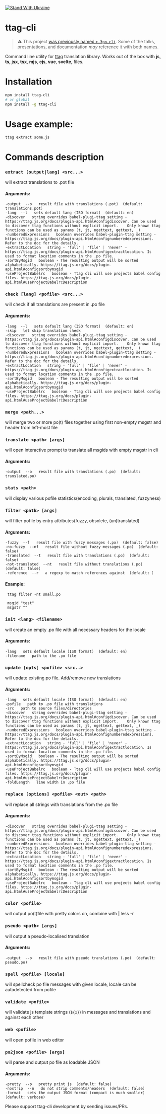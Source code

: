 [![Stand With Ukraine](https://raw.githubusercontent.com/vshymanskyy/StandWithUkraine/main/banner-direct.svg)](https://stand-with-ukraine.pp.ua)

# ttag-cli

> :warning: This project [was previously named `c-3po-cli`](https://github.com/ttag-org/ttag/issues/105).
> Some of the talks, presentations, and documentation _may_ reference it with both names.

Command line utility for [ttag](https://github.com/ttag-org/ttag) translation library.
Works out of the box with **js**, **ts**, **jsx**, **tsx**, **mjs**, **cjs**, **vue**, **svelte**,  files.

# Installation
```bash
npm install ttag-cli
# or global
npm install -g ttag-cli
```

# Usage example:
```
ttag extract some.js
```

# Commands description
<!--- BEGIN COMMANDS --->

### `extract [output|lang] <src...>`
will extract translations to .pot file
#### Arguments:
	-output  --o   result file with translations (.pot)  (default: translations.pot)
	-lang  --l   sets default lang (ISO format)  (default: en)
	-discover   string overrides babel-plugi-ttag setting - https://ttag.js.org/docs/plugin-api.html#configdiscover. Can be used to discover ttag functions without explicit import.    Only known ttag functions can be used as params (t, jt, ngettext, gettext, _)  
	-numberedExpressions   boolean overrides babel-plugin-ttag setting -  https://ttag.js.org/docs/plugin-api.html#confignumberedexpressions. Refer to the doc for the details.  
	-extractLocation   string - 'full' | 'file' | 'never' - https://ttag.js.org/docs/plugin-api.html#configextractlocation. Is used to format location comments in the .po file.   
	-sortByMsgid   boolean - The resulting output will be sorted alphabetically. https://ttag.js.org/docs/plugin-api.html#configsortbymsgid  
	-useProjectBabelrc   boolean - Ttag cli will use projects babel config files. https://ttag.js.org/docs/plugin-api.html#useProjectBabelrcDescription  


### `check [lang] <pofile> <src...>`
will check if all translations are present in .po file
#### Arguments:
	-lang  --l   sets default lang (ISO format)  (default: en)
	-skip   let skip translation check  
	-discover   string overrides babel-plugi-ttag setting - https://ttag.js.org/docs/plugin-api.html#configdiscover. Can be used to discover ttag functions without explicit import.    Only known ttag functions can be used as params (t, jt, ngettext, gettext, _)  
	-numberedExpressions   boolean overrides babel-plugin-ttag setting -  https://ttag.js.org/docs/plugin-api.html#confignumberedexpressions. Refer to the doc for the details.  
	-extractLocation   string - 'full' | 'file' | 'never' - https://ttag.js.org/docs/plugin-api.html#configextractlocation. Is used to format location comments in the .po file.   
	-sortByMsgid   boolean - The resulting output will be sorted alphabetically. https://ttag.js.org/docs/plugin-api.html#configsortbymsgid  
	-useProjectBabelrc   boolean - Ttag cli will use projects babel config files. https://ttag.js.org/docs/plugin-api.html#useProjectBabelrcDescription  


### `merge <path...>`
will merge two or more po(t) files together using first non-empty msgstr and header from left-most file


### `translate <path> [args]`
will open interactive prompt to translate all msgids with empty msgstr in cli
#### Arguments:
	-output  --o   result file with translations (.po)  (default: translated.po)


### `stats <path>`
will display various pofile statistics(encoding, plurals, translated, fuzzyness)


### `filter <path> [args]`
will filter pofile by entry attributes(fuzzy, obsolete, (un)translated)
#### Arguments:
	-fuzzy  --f   result file with fuzzy messages (.po)  (default: false)
	-no-fuzzy  --nf   result file without fuzzy messages (.po)  (default: false)
	-translated  --t   result file with translations (.po)  (default: false)
	-not-translated  --nt   result file without translations (.po)  (default: false)
	-reference  --r   a regexp to match references against  (default: )
#### Example:
	 ttag filter -nt small.po

	 msgid "test"
	 msgstr ""

### `init <lang> <filename>`
will create an empty .po file with all necessary headers for the locale
#### Arguments:
	-lang   sets default locale (ISO format)  (default: en)
	-filename   path to the .po file  


### `update [opts] <pofile> <src..>`
will update existing po file. Add/remove new translations
#### Arguments:
	-lang   sets default locale (ISO format)  (default: en)
	-pofile   path to .po file with translations  
	-src   path to source files/directories  
	-discover   string overrides babel-plugi-ttag setting - https://ttag.js.org/docs/plugin-api.html#configdiscover. Can be used to discover ttag functions without explicit import.    Only known ttag functions can be used as params (t, jt, ngettext, gettext, _)  
	-numberedExpressions   boolean overrides babel-plugin-ttag setting -  https://ttag.js.org/docs/plugin-api.html#confignumberedexpressions. Refer to the doc for the details.  
	-extractLocation   string - 'full' | 'file' | 'never' - https://ttag.js.org/docs/plugin-api.html#configextractlocation. Is used to format location comments in the .po file.   
	-sortByMsgid   boolean - The resulting output will be sorted alphabetically. https://ttag.js.org/docs/plugin-api.html#configsortbymsgid  
	-useProjectBabelrc   boolean - Ttag cli will use projects babel config files. https://ttag.js.org/docs/plugin-api.html#useProjectBabelrcDescription  
	-foldLength   line width in .po file  


### `replace [options] <pofile> <out> <path>`
will replace all strings with translations from the .po file
#### Arguments:
	-discover   string overrides babel-plugi-ttag setting - https://ttag.js.org/docs/plugin-api.html#configdiscover. Can be used to discover ttag functions without explicit import.    Only known ttag functions can be used as params (t, jt, ngettext, gettext, _)  
	-numberedExpressions   boolean overrides babel-plugin-ttag setting -  https://ttag.js.org/docs/plugin-api.html#confignumberedexpressions. Refer to the doc for the details.  
	-extractLocation   string - 'full' | 'file' | 'never' - https://ttag.js.org/docs/plugin-api.html#configextractlocation. Is used to format location comments in the .po file.   
	-sortByMsgid   boolean - The resulting output will be sorted alphabetically. https://ttag.js.org/docs/plugin-api.html#configsortbymsgid  
	-useProjectBabelrc   boolean - Ttag cli will use projects babel config files. https://ttag.js.org/docs/plugin-api.html#useProjectBabelrcDescription  


### `color <pofile>`
will output po(t)file with pretty colors on, combine with | less -r


### `pseudo <path> [args]`
will output a pseudo-localised translation
#### Arguments:
	-output  --o   result file with pseudo translations (.po)  (default: pseudo.po)


### `spell <pofile> [locale]`
will spellcheck po file messages with given locale, locale can be autodetected from pofile


### `validate <pofile>`
will validate js template strings (`${x}`) in messages and translations and against each other


### `web <pofile>`
will open pofile in web editor


### `po2json <pofile> [args]`
will parse and output po file as loadable JSON
#### Arguments:
	-pretty  --p   pretty print js  (default: false)
	-nostrip  --n   do not strip comments/headers  (default: false)
	-format   sets the output JSON format (compact is much smaller)  (default: verbose)


<!--- END COMMANDS --->

Please support ttag-cli development by sending issues/PRs.

